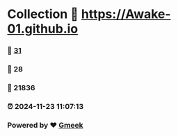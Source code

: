 # Collection :link: https://Awake-01.github.io 
### :page_facing_up: [31](https://Awake-01.github.io/tag.html) 
### :speech_balloon: 28 
### :hibiscus: 21836 
### :alarm_clock: 2024-11-23 11:07:13 
### Powered by :heart: [Gmeek](https://github.com/Meekdai/Gmeek)
